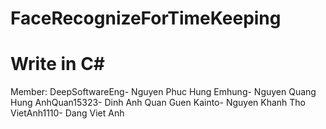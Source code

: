# FaceRecognizeForTimeKeeping
# Write in C#
Member: 
    DeepSoftwareEng- Nguyen Phuc Hung
    Emhung- Nguyen Quang Hung
    AnhQuan15323- Dinh Anh Quan
    Guen Kainto- Nguyen Khanh Tho
    VietAnh1110- Dang Viet Anh